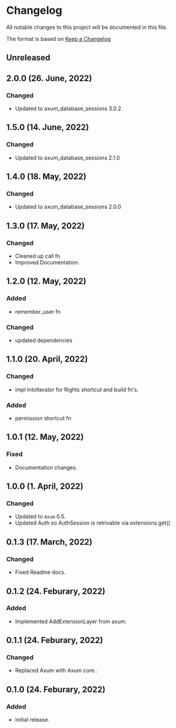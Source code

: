 # Changelog

All notable changes to this project will be documented in this file.

The format is based on [Keep a Changelog](https://keepachangelog.com/en/1.0.0/)

## Unreleased

## 2.0.0 (26. June, 2022)
### Changed
- Updated to axum_database_sessions 3.0.2

## 1.5.0 (14. June, 2022)
### Changed
- Updated to axum_database_sessions 2.1.0

## 1.4.0 (18. May, 2022)
### Changed
- Updated to axum_database_sessions 2.0.0

## 1.3.0 (17. May, 2022)
### Changed
- Cleaned up call fn
- Improved Documentation.

## 1.2.0 (12. May, 2022)
### Added
- remember_user fn

### Changed
- updated dependencies

## 1.1.0 (20. April, 2022)
### Changed
- impl IntoIterator for Rights shortcut and build fn's.

### Added
- permission shortcut fn

## 1.0.1 (12. May, 2022)
### Fixed
- Documentation changes.

## 1.0.0 (1. April, 2022)
### Changed
- Updated to `Axum` 0.5.
- Updated Auth so AuthSession is retrivable via extensions.get()

## 0.1.3 (17. March, 2022)
### Changed
- Fixed Readme docs.

## 0.1.2 (24. Feburary, 2022)
### Added
- Implemented AddExtensionLayer from axum.

## 0.1.1 (24. Feburary, 2022)
### Changed
- Replaced Axum with Axum core..

## 0.1.0 (24. Feburary, 2022)
### Added
- Initial release.
